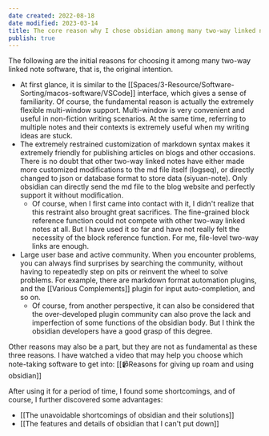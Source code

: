 ```yaml
---
date created: 2022-08-18
date modified: 2023-03-14
title: The core reason why I chose obsidian among many two-way linked note software
publish: true
---
```

The following are the initial reasons for choosing it among many two-way linked note software, that is, the original intention.

- At first glance, it is similar to the [[Spaces/3-Resource/Software-Sorting/macos-software/VSCode]] interface, which gives a sense of familiarity. Of course, the fundamental reason is actually the extremely flexible multi-window support. Multi-window is very convenient and useful in non-fiction writing scenarios. At the same time, referring to multiple notes and their contexts is extremely useful when my writing ideas are stuck.
- The extremely restrained customization of markdown syntax makes it extremely friendly for publishing articles on blogs and other occasions. There is no doubt that other two-way linked notes have either made more customized modifications to the md file itself (logseq), or directly changed to json or database format to store data (siyuan-note). Only obsidian can directly send the md file to the blog website and perfectly support it without modification.
	- Of course, when I first came into contact with it, I didn't realize that this restraint also brought great sacrifices. The fine-grained block reference function could not compete with other two-way linked notes at all. But I have used it so far and have not really felt the necessity of the block reference function. For me, file-level two-way links are enough.
- Large user base and active community. When you encounter problems, you can always find surprises by searching the community, without having to repeatedly step on pits or reinvent the wheel to solve problems. For example, there are markdown format automation plugins, and the [[Various Complements]] plugin for input auto-completion, and so on.
	- Of course, from another perspective, it can also be considered that the over-developed plugin community can also prove the lack and imperfection of some functions of the obsidian body. But I think the obsidian developers have a good grasp of this degree.

Other reasons may also be a part, but they are not as fundamental as these three reasons. I have watched a video that may help you choose which note-taking software to get into: [[📹Reasons for giving up roam and using obsidian]]

After using it for a period of time, I found some shortcomings, and of course, I further discovered some advantages:

- [[The unavoidable shortcomings of obsidian and their solutions]]
- [[The features and details of obsidian that I can't put down]] 